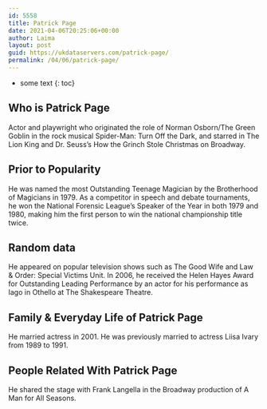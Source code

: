 ```yaml
---
id: 5558
title: Patrick Page
date: 2021-04-06T20:25:06+00:00
author: Laima
layout: post
guid: https://ukdataservers.com/patrick-page/
permalink: /04/06/patrick-page/
---
```


* some text
{: toc}


## Who is Patrick Page
                  
                  
                  
Actor and playwright who originated the role of Norman Osborn/The Green Goblin in the rock musical Spider-Man: Turn Off the Dark, and starred in The Lion King and Dr. Seuss&#8217;s How the Grinch Stole Christmas on Broadway.
                  
              
            
              
            
                
                
                
## Prior to Popularity
                  
                  
                  
He was named the most Outstanding Teenage Magician by the Brotherhood of Magicians in 1979. As a competitor in speech and debate tournaments, he won the National Forensic League&#8217;s Speaker of the Year in both 1979 and 1980, making him the first person to win the national championship title twice.
                  
              
            
              
            
                
                
                
## Random data
                  
                  
                  
He appeared on popular television shows such as The Good Wife and Law & Order: Special Victims Unit. In 2006, he received the Helen Hayes Award for Outstanding Leading Performance by an actor for his performance as Iago in Othello at The Shakespeare Theatre.
                  
              
            
              
            
                
                
                
## Family & Everyday Life of Patrick Page
                  
                  
                  
He married actress in 2001. He was previously married to actress Liisa Ivary from 1989 to 1991.
                  
              
            
              
            
                
                
                
## People Related With Patrick Page
                  
                  
                  
He shared the stage with Frank Langella in the Broadway production of A Man for All Seasons.
                  
              
            
              
            
                
              
            
              
              
            
            
              
            
          
          
          
